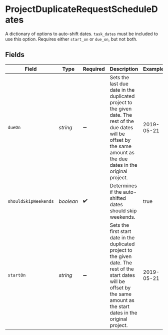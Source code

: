 # ProjectDuplicateRequestScheduleDates

A dictionary of options to auto-shift dates. `task_dates` must be included to use this option. Requires either `start_on` or `due_on`, but not both.


## Fields

| Field                                                                                                                                                                            | Type                                                                                                                                                                             | Required                                                                                                                                                                         | Description                                                                                                                                                                      | Example                                                                                                                                                                          |
| -------------------------------------------------------------------------------------------------------------------------------------------------------------------------------- | -------------------------------------------------------------------------------------------------------------------------------------------------------------------------------- | -------------------------------------------------------------------------------------------------------------------------------------------------------------------------------- | -------------------------------------------------------------------------------------------------------------------------------------------------------------------------------- | -------------------------------------------------------------------------------------------------------------------------------------------------------------------------------- |
| `dueOn`                                                                                                                                                                          | *string*                                                                                                                                                                         | :heavy_minus_sign:                                                                                                                                                               | Sets the last due date in the duplicated project to the given date. The rest of the due dates will be offset by the same amount as the due dates in the original project.        | 2019-05-21                                                                                                                                                                       |
| `shouldSkipWeekends`                                                                                                                                                             | *boolean*                                                                                                                                                                        | :heavy_check_mark:                                                                                                                                                               | Determines if the auto-shifted dates should skip weekends.                                                                                                                       | true                                                                                                                                                                             |
| `startOn`                                                                                                                                                                        | *string*                                                                                                                                                                         | :heavy_minus_sign:                                                                                                                                                               | Sets the first start date in the duplicated project to the given date. The rest of the start dates will be offset by the same amount as the start dates in the original project. | 2019-05-21                                                                                                                                                                       |